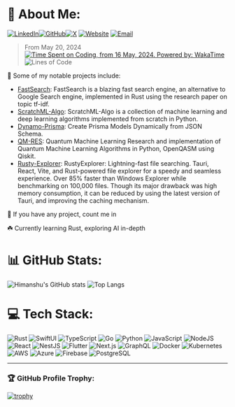 # 💫 About Me:

[![LinkedIn](https://img.shields.io/badge/LinkedIn-%230077B5.svg?logo=linkedin&logoColor=white)](https://linkedin.com/in/himanshu-at/)[![GitHub](https://img.shields.io/badge/GitHub-%2312100E.svg?logo=github&logoColor=white)](https://github.com/himasnhu-at)[![X](https://img.shields.io/twitter/follow/Himansh806?label=Follow)](https://x.com/intent/follow?screen_name=Himansh806)
[![Website](https://img.shields.io/badge/Website-%230077B5.svg?logo=google-chrome&logoColor=white)](https://himasnhu-at.vercel.app)
[![Email](https://img.shields.io/badge/Email-D14836?logo=gmail&logoColor=white)](mailto:hyattherate2005@gmail.com)

> From May 20, 2024
> [![Time Spent on Coding, from 16 May, 2024. Powered by: WakaTime](https://wakatime.com/badge/user/018dbce3-dc14-44aa-9a25-88c7afc47d1b.svg)](https://wakatime.com/@018dbce3-dc14-44aa-9a25-88c7afc47d1b)
> ![Lines of Code](https://img.shields.io/badge/LOC-5,375,933%20Lines%20of%20code%20written-blue)

🎋 Some of my notable projects include:

- [FastSearch](https://github.com/himasnhu-at/fastsearch): FastSearch is a blazing fast search engine, an alternative to Google Search engine, implemented in Rust using the research paper on topic tf-idf.
- [ScratchML-Algo](https://github.com/Himasnhu-AT/ScratchML-Algo): ScratchML-Algo is a collection of machine learning and deep learning algorithms implemented from scratch in Python.
- [Dynamo-Prisma](https://github.com/techsavvyash/dynamo-prisma): Create Prisma Models Dynamically from JSON Schema.
- [QM-RES](https://github.com/Himasnhu-AT/QM-res): Quantum Machine Learning Research and implementation of Quantum Machine Learning Algorithms in Python, OpenQASM using Qiskit.
- [Rusty-Explorer](https://github.com/Himasnhu-AT/rusty-explorer): RustyExplorer: Lightning-fast file searching. Tauri, React, Vite, and Rust-powered file explorer for a speedy and seamless experience. Over 85% faster than Windows Explorer while benchmarking on 100,000 files. Though its major drawback was high memory consumption, it can be reduced by using the latest version of Tauri, and improving the caching mechanism.

🤝 If you have any project, count me in

☘️ Currently learning Rust, exploring AI in-depth

# 📊 GitHub Stats:

![Himanshu's GitHub stats](https://github-readme-stats.vercel.app/api?username=himasnhu-at&show_icons=true&theme=radical)
![Top Langs](https://github-readme-stats.vercel.app/api/top-langs/?username=himasnhu-at&layout=compact&theme=radical)

# 💻 Tech Stack:

![Rust](https://img.shields.io/badge/Rust-black?style=for-the-badge&logo=rust&logoColor=white)
![SwiftUI](https://img.shields.io/badge/SwiftUI-FA7343?style=for-the-badge&logo=swift&logoColor=white)
![TypeScript](https://img.shields.io/badge/TypeScript-007ACC?style=for-the-badge&logo=typescript&logoColor=white)
![Go](https://img.shields.io/badge/Go-00ADD8?style=for-the-badge&logo=go&logoColor=white)
![Python](https://img.shields.io/badge/Python-3670A0?style=for-the-badge&logo=python&logoColor=ffdd54)
![JavaScript](https://img.shields.io/badge/JavaScript-323330?style=for-the-badge&logo=javascript&logoColor=F7DF1E)
![NodeJS](https://img.shields.io/badge/node.js-6DA55F?style=for-the-badge&logo=node.js&logoColor=white)
![React](https://img.shields.io/badge/React-20232A?style=for-the-badge&logo=react&logoColor=61DAFB)
![NestJS](https://img.shields.io/badge/NestJS-E0234E?style=for-the-badge&logo=nestjs&logoColor=white)
![Flutter](https://img.shields.io/badge/Flutter-02569B?style=for-the-badge&logo=flutter&logoColor=white)
![Next.js](https://img.shields.io/badge/Next.js-000000?style=for-the-badge&logo=nextdotjs&logoColor=white)
![GraphQL](https://img.shields.io/badge/GraphQL-E10098?style=for-the-badge&logo=graphql&logoColor=white)
![Docker](https://img.shields.io/badge/Docker-2496ED?style=for-the-badge&logo=docker&logoColor=white)
![Kubernetes](https://img.shields.io/badge/Kubernetes-326CE5?style=for-the-badge&logo=kubernetes&logoColor=white)
![AWS](https://img.shields.io/badge/AWS-232F3E?style=for-the-badge&logo=amazonaws&logoColor=white)
![Azure](https://img.shields.io/badge/Azure-0078D4?style=for-the-badge&logo=microsoft-azure&logoColor=white)
![Firebase](https://img.shields.io/badge/Firebase-FFCA28?style=for-the-badge&logo=firebase&logoColor=black)
![PostgreSQL](https://img.shields.io/badge/PostgreSQL-336791?style=for-the-badge&logo=postgresql&logoColor=white)

<!-- Proudly created with GPRM ( https://gprm.itsvg.in ) -->

---

### **🏆 GitHub Profile Trophy:**

[![trophy](https://github-profile-trophy.vercel.app/?username=Himasnhu-at&theme=onedark)](https://github.com/Himasnhu-at/github-profile-trophy)
